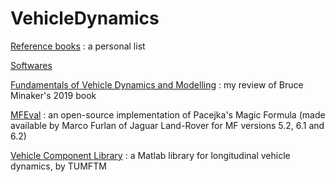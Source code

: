 # VehicleDynamics

[Reference books](https://github.com/EricCabrol/VehicleDynamics/blob/master/books.md) : a personal list

[Softwares](https://github.com/EricCabrol/VehicleDynamics/blob/master/Softwares.md)

[Fundamentals of Vehicle Dynamics and Modelling](https://github.com/EricCabrol/VehicleDynamics/blob/master/Minaker.md) : my review of Bruce Minaker's 2019 book 

[MFEval](https://www.mathworks.com/matlabcentral/fileexchange/63618-mfeval) : an open-source implementation of Pacejka's Magic Formula (made available by Marco Furlan of Jaguar Land-Rover for MF versions 5.2, 6.1 and 6.2)

[Vehicle Component Library](https://github.com/TUMFTM/Component_Library_for_Full_Vehicle_Simulations) : a Matlab library for longitudinal vehicle dynamics, by TUMFTM
